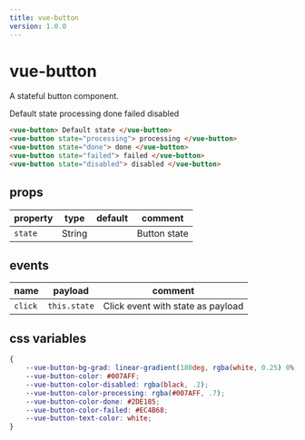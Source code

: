 ```yaml
---
title: vue-button
version: 1.0.0
---
```

# vue-button
<Badge :text="$page.frontmatter.version"/>

A stateful button component.

<vp-holder>
<vue-button> Default state </vue-button>
<vue-button state="processing"> processing</vue-button>
<vue-button state="done"> done </vue-button>
<vue-button state="failed"> failed </vue-button>
<vue-button state="disabled"> disabled </vue-button>
</vp-holder>

``` html
<vue-button> Default state </vue-button>
<vue-button state="processing"> processing </vue-button>
<vue-button state="done"> done </vue-button>
<vue-button state="failed"> failed </vue-button>
<vue-button state="disabled"> disabled </vue-button>
```
## props

|property|type  |default|comment     |
|--------|------|-------|------------|
|`state` |String|       |Button state|

## events

| name    | payload      | comment                           |
| ------- | ------------ | --------------------------------- |
| `click` | `this.state` | Click event with state as payload |

## css variables

``` css
{
    --vue-button-bg-grad: linear-gradient(180deg, rgba(white, 0.25) 0%, transparent 100%);
    --vue-button-color: #007AFF;
    --vue-button-color-disabled: rgba(black, .2);
    --vue-button-color-processing: rgba(#007AFF, .7);
    --vue-button-color-done: #2DE185;
    --vue-button-color-failed: #EC4B68;
    --vue-button-text-color: white;
}
```